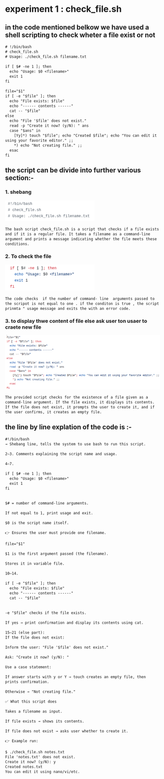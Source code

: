 # experiment 1 : check_file.sh

## in the code mentioned belkow we have used a shell scripting to check wheter a file exist or not 
```
# !/bin/bash
# check_file.sh
# Usage: ./check_file.sh filename.txt

if [ $# -ne 1 ]; then
  echo "Usage: $0 <filename>"
  exit 1
fi

file="$1"
if [ -e "$file" ]; then
  echo "File exists: $file"
  echo "------ contents ------"
  cat -- "$file"
else
  echo "File '$file' does not exist."
  read -p "Create it now? (y/N): " ans
  case "$ans" in
    [Yy]*) touch "$file"; echo "Created $file"; echo "You can edit it using your favorite editor." ;;
    *) echo "Not creating file." ;;
  esac
fi
```
## the script can be divide into further various section:-
### 1. shebang


![images](./photos%20of%20%20exp%201/1.png)
```
The bash script check_file.sh is a script that checks if a file exists and if it is a regular file. It takes a filename as a command-line argument and prints a message indicating whether the file meets these conditions.
```

 ### 2. To check the file 

![images](./photos%20of%20%20exp%201/2.png)
```
The code checks  if the number of command- line  arguments passed to the scripot is not equal to one . if the conditon is true , the script  prinmta " usage message and exits the with an error code. 
```
### 3.  to display thwe content of file else ask user ton usaer to craete new file

![images](./photos%20of%20%20exp%201/k.png)

```
The provided script checks for the existence of a file given as a command-line argument. If the file exists, it displays its contents. If the file does not exist, it prompts the user to create it, and if the user confirms, it creates an empty file.
```

## the line by line explation of the code is :-
```
#!/bin/bash
→ Shebang line, tells the system to use bash to run this script.

2–3. Comments explaining the script name and usage.

4–7.

if [ $# -ne 1 ]; then
  echo "Usage: $0 <filename>"
  exit 1
fi


$# = number of command-line arguments.

If not equal to 1, print usage and exit.

$0 is the script name itself.

👉 Ensures the user must provide one filename.

file="$1"

$1 is the first argument passed (the filename).

Stores it in variable file.

10–14.

if [ -e "$file" ]; then
  echo "File exists: $file"
  echo "------ contents ------"
  cat -- "$file"


-e "$file" checks if the file exists.

If yes → print confirmation and display its contents using cat.

15–21 (else part):
If the file does not exist:

Inform the user: "File '$file' does not exist."

Ask: "Create it now? (y/N): "

Use a case statement:

If answer starts with y or Y → touch creates an empty file, then prints confirmation.

Otherwise → "Not creating file."

✅ What this script does

Takes a filename as input.

If file exists → shows its contents.

If file does not exist → asks user whether to create it.

👉 Example run:

$ ./check_file.sh notes.txt
File 'notes.txt' does not exist.
Create it now? (y/N): y
Created notes.txt
You can edit it using nano/vi/etc. 

```
